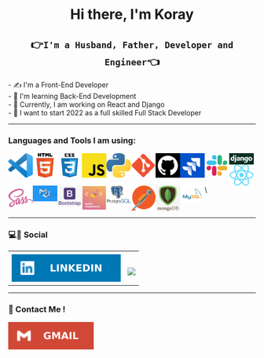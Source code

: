 <h1 align="center">Hi there, I'm Koray</h1>

<h2 align="center">👉<code>I'm a Husband, Father, Developer and Engineer</code>👈</h2>
- ✍ I'm a Front-End Developer<br>
- 🌱 I'm learning Back-End Development<br>
- 🚀 Currently, I am working on React and Django<br>
- 🙏 I want to start 2022 as a full skilled Full Stack Developer<br>
<hr class="dotted">

### Languages and Tools I am using:

<img align="left" alt="Visual Studio Code" width="50px" src="https://github.com/tarnilok/tarnilok/blob/main/images/vscode.png">
<img align="left" alt="HTML5" width="50px" src="https://github.com/tarnilok/tarnilok/blob/main/images/HTML5.png" />
<img align="left" alt="CSS3" width="50px" src="https://github.com/tarnilok/tarnilok/blob/main/images/css3.png"/>
<img align="left" alt="JavaScript" width="50px" src="https://github.com/tarnilok/tarnilok/blob/main/images/javascript.png" />
<img align="left" alt="Python" width="50px" src="https://github.com/tarnilok/tarnilok/blob/main/images/python_.png" />
<img align="left" alt="Git" width="50px" src="https://github.com/tarnilok/tarnilok/blob/main/images/git.png" />
<img align="left" alt="GitHub" width="50px" src="https://github.com/tarnilok/tarnilok/blob/main/images/github.png" />
<img align="left" alt="Jira" width="50px" src="https://github.com/tarnilok/tarnilok/blob/main/images/jira.jpg" />
<img align="left" alt="Slack" width="50px" src="https://github.com/tarnilok/tarnilok/blob/main/images/slack.jpg" />
<img align="left" alt="django" width="50px" src="https://github.com/tarnilok/tarnilok/blob/main/images/django.png" />
<img align="left" alt="react" width="50px" src="https://github.com/tarnilok/tarnilok/blob/main/images/react.png" />
<img align="left" alt="sass" width="50px" src="https://github.com/tarnilok/tarnilok/blob/main/images/sass.png" />
<img align="left" alt="Material-UI" width="50px" src="https://github.com/tarnilok/tarnilok/blob/main/images/MaterialUI.png" />
<img align="left" alt="bootstrap" width="50px" src="https://github.com/tarnilok/tarnilok/blob/main/images/Bootstrap.jpg" />
<img align="left" alt="styledcomponent" width="50px" src="https://github.com/tarnilok/tarnilok/blob/main/images/styledcomponents.png" />
<img align="left" alt="postgreSQL" width="50px" src="https://github.com/tarnilok/tarnilok/blob/main/images/PostgreSQL.png" />
<img align="left" alt="postman" width="50px" src="https://github.com/tarnilok/tarnilok/blob/main/images/postman.png" />
<img align="left" alt="mongoDB" width="50px" src="https://github.com/tarnilok/tarnilok/blob/main/images/mongoDB.png" />
<img align="left" alt="MySQL" width="50px" src="https://github.com/tarnilok/tarnilok/blob/main/images/MySQL.png"/>\
<br><br><br>
<hr class="dotted">

### 💻🔗 Social

<table>
    <tr>
        <td vlign=center><a href="https://www.linkedin.com/in/koray-eker/" target="blank"><img align="center" src="https://github.com/tarnilok/tarnilok/blob/main/images/LinkedIn.svg" alt="LinkedIn" /></a></td>
        <td vlign=center><br>
        
![](https://komarev.com/ghpvc/?username=tarnilok)</td>
    </tr>
</table>

<hr class="dotted">

### 📧 Contact Me !

<a href="mailto:tarnilok@gmail.com" target="blank"><img align="center" src="https://github.com/tarnilok/tarnilok/blob/main/images/Gmail.svg" alt="gmail" /></a>
